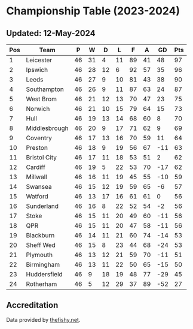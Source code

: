 # Championship Table (2023-2024)
## Updated: 12-May-2024

| Pos | Team | P | W | D | L | F | A | GD | Pts |
| --- | --- | --- | --- | --- | --- | --- | --- | --- | --- |
| 1 | Leicester | 46 | 31 | 4 | 11 | 89 | 41 | 48 | 97 |
| 2 | Ipswich | 46 | 28 | 12 | 6 | 92 | 57 | 35 | 96 |
| 3 | Leeds | 46 | 27 | 9 | 10 | 81 | 43 | 38 | 90 |
| 4 | Southampton | 46 | 26 | 9 | 11 | 87 | 63 | 24 | 87 |
| 5 | West Brom | 46 | 21 | 12 | 13 | 70 | 47 | 23 | 75 |
| 6 | Norwich | 46 | 21 | 10 | 15 | 79 | 64 | 15 | 73 |
| 7 | Hull | 46 | 19 | 13 | 14 | 68 | 60 | 8 | 70 |
| 8 | Middlesbrough | 46 | 20 | 9 | 17 | 71 | 62 | 9 | 69 |
| 9 | Coventry | 46 | 17 | 13 | 16 | 70 | 59 | 11 | 64 |
| 10 | Preston | 46 | 18 | 9 | 19 | 56 | 67 | -11 | 63 |
| 11 | Bristol City | 46 | 17 | 11 | 18 | 53 | 51 | 2 | 62 |
| 12 | Cardiff | 46 | 19 | 5 | 22 | 53 | 70 | -17 | 62 |
| 13 | Millwall | 46 | 16 | 11 | 19 | 45 | 55 | -10 | 59 |
| 14 | Swansea | 46 | 15 | 12 | 19 | 59 | 65 | -6 | 57 |
| 15 | Watford | 46 | 13 | 17 | 16 | 61 | 61 | 0 | 56 |
| 16 | Sunderland | 46 | 16 | 8 | 22 | 52 | 54 | -2 | 56 |
| 17 | Stoke | 46 | 15 | 11 | 20 | 49 | 60 | -11 | 56 |
| 18 | QPR | 46 | 15 | 11 | 20 | 47 | 58 | -11 | 56 |
| 19 | Blackburn | 46 | 14 | 11 | 21 | 60 | 74 | -14 | 53 |
| 20 | Sheff Wed | 46 | 15 | 8 | 23 | 44 | 68 | -24 | 53 |
| 21 | Plymouth | 46 | 13 | 12 | 21 | 59 | 70 | -11 | 51 |
| 22 | Birmingham | 46 | 13 | 11 | 22 | 50 | 65 | -15 | 50 |
| 23 | Huddersfield | 46 | 9 | 18 | 19 | 48 | 77 | -29 | 45 |
| 24 | Rotherham | 46 | 5 | 12 | 29 | 37 | 89 | -52 | 27 |

## Accreditation 

Data provided by [thefishy.net](https://www.thefishy.net/).